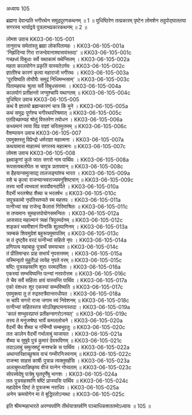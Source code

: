 अध्यायः 105

ब्रह्मणा देवान्प्रति भगीरथेन समुद्रपूरणकथनम् ॥ 1 ॥ युधिष्ठिरेण तत्प्रकारम् पृष्टेन लोमशेन तदुपोद्घाततया सगरस्य भार्याद्वये पुत्रलाभप्रकारकथनम् ॥ 2 ॥

लोमश उवाच 	KK03-06-105-001  
तानुवाच समेतांस्तु ब्रह्मा लोकपितामहः ।	KK03-06-105-001a  
\'निर्ह्रादिन्या गिरा राजन्देवानाश्वासयंस्तदा\' ॥	KK03-06-105-001c  
गच्छध्वं विबुधाः सर्वे यथाकामं यथेप्सितम् ।	KK03-06-105-002a  
महता कालयोगेन प्रकृतिं यास्यतेऽर्णवः ॥	KK03-06-105-002c  
ज्ञातींश्च कारणं कृत्वा महाराजो भगीरथः ।	KK03-06-105-003a  
\'पूरयिष्यति तोयौघैः समुद्रं निधिमम्भसाम्\' ॥	KK03-06-105-003c  
पितामहवचः श्रुत्वा सर्वे विबुधसत्तमाः ।	KK03-06-105-004a  
कालयोगं प्रतीक्षन्तो जग्मुश्चापि यथागतम् ॥	KK03-06-105-004c  
युधिष्ठिर उवाच 	KK03-06-105-005  
कथं वै ज्ञातयो ब्रह्मन्कारणं चात्र किं मुने ।	KK03-06-105-005a  
कथं समुद्रः पूर्णश्च भगीरथपरिश्रमात् ॥	KK03-06-105-005c  
एतदिच्छाम्यहं श्रोतुं विस्तरेण तपोधन ।	KK03-06-105-006a  
कथ्यमानं त्वया विप्र राज्ञां चरितमुत्तमम् ॥	KK03-06-105-006c  
वैशम्पायन उवाच 	KK03-06-105-007  
एवमुक्तस्तु विप्रेन्द्रो धर्मराज्ञा महात्मना ।	KK03-06-105-007a  
कथयामास माहात्म्यं सगरस्य महात्मनः ॥	KK03-06-105-007c  
लोमश उवाच 	KK03-06-105-008  
इक्ष्वाकूणां कुले जातः सगरो नाम पार्थिवः ।	KK03-06-105-008a  
रूपसत्वबलोपेतः स चापुत्रः प्रतापवान् ॥	KK03-06-105-008c  
स हैहयान्समुत्साद्य तालजङ्घांश्च भारत ।	KK03-06-105-009a  
वशे च कृत्वा राजन्यान्स्वराज्यमनुशिष्टवान् ॥	KK03-06-105-009c  
तस्य भार्ये त्वभवतां रूपयौवनदर्पिते ।	KK03-06-105-010a  
वैदर्भी भरतश्रेष्ठ शैब्या च भरतर्षभ ॥	KK03-06-105-010c  
सपुत्रकामो नृपतिस्तप्यते स्म महत्तपः ।	KK03-06-105-011a  
पत्नीभ्यां सह राजेन्द्र कैलासं गिरिमाश्रितः ॥	KK03-06-105-011c  
स तप्यमानः सुमहत्तपोयोगसमन्वितः ।	KK03-06-105-012a  
आससाद महात्मानं त्र्यक्षं त्रिपुरमर्दनम् ॥	KK03-06-105-012c  
शङ्करं भवमीशानं पिनाकिं शूलपाणिनम् ।	KK03-06-105-013a  
त्र्यम्बकं शिवमुग्रेशं बहुरूपमुमापतिम् ॥	KK03-06-105-013c  
स तं दृष्ट्वैव वरदं पत्नीभ्यां सहितो नृपः ।	KK03-06-105-014a  
प्रणिपत्य महाबाहुः पुत्रार्थे समयाचत ॥	KK03-06-105-014c  
तं प्रीतिमान्हरः प्राह सभार्यं नृपसत्तमम् ।	KK03-06-105-015a  
यस्मिन्वृतो मुहूर्तेऽहं त्वयेह नृपते वरम् ॥	KK03-06-105-015c  
षष्टिः पुत्रसहस्राणि शूराः परमदर्पिताः ।	KK03-06-105-016a  
एकस्यां सम्भविष्यन्ति पत्न्यां नरवरोत्तम ॥	KK03-06-105-016c  
ते चैव सर्वे सहिताः क्षयं यास्यन्ति पार्थिव ।	KK03-06-105-017a  
एको वंशधरः शूर एकस्यां सम्भविष्यति ॥	KK03-06-105-017c  
एवमुक्त्वा तु तं रुद्रस्तत्रैवान्तरधीयत ।	KK03-06-105-018a  
स चापि सगरो राजा जगाम स्वं निवेशनम् ॥	KK03-06-105-018c  
पत्नीभ्यां सहितस्तत्र सोऽतिहृष्टमनास्तदा ।	KK03-06-105-019a  
\'कालं शम्भुवरप्राप्तं प्रतीक्षन्सगरोऽनयत्\' ॥	KK03-06-105-019c  
तस्य ते मनुजश्रेष्ठ भार्ये कमललोचने ।	KK03-06-105-020a  
वैदर्भी चैव शैब्या च गर्भिण्यौ सम्बभूवतुः ॥	KK03-06-105-020c  
ततः कालेन वैदर्भी गर्भालाबुं व्यजायत ।	KK03-06-105-021a  
शैब्या च सुषुवे पुत्रं कुमारं देवरूपिणम् ॥	KK03-06-105-021c  
तदाऽलाबुं समुत्स्रष्टुं मनश्चक्रे स पार्थिवः ।	KK03-06-105-022a  
अथान्तरिक्षाच्छुश्राव वाचं गम्भीरनिःस्वनाम् ॥	KK03-06-105-022c  
राजन्मा साहसं कार्षीः पुत्रान्न त्यक्तुमर्हसि ।	KK03-06-105-023a  
अलाबुमध्यान्निष्कृष्य वीजं यत्नेन गोप्यताम् ॥	KK03-06-105-023c  
सोपस्वेदेषु पात्रेषु घृतपूर्णेषु भागशः ।	KK03-06-105-024a  
ततः पुत्रसहस्राणि षष्टिं प्राप्स्यसि पार्थिव ॥	KK03-06-105-024c  
महादेवेन दिष्टं ते पुत्रजन्म नराधिप ।	KK03-06-105-025a  
अनेन क्रमयोगेन मा ते बुद्धिरतोऽन्यथा ॥	KK03-06-105-025c  

इति श्रीमन्महाभारते अरण्यपर्वणि तीर्थयात्रापर्वणि पञ्चाधिकशततमोऽध्यायः ॥ 105 ॥
